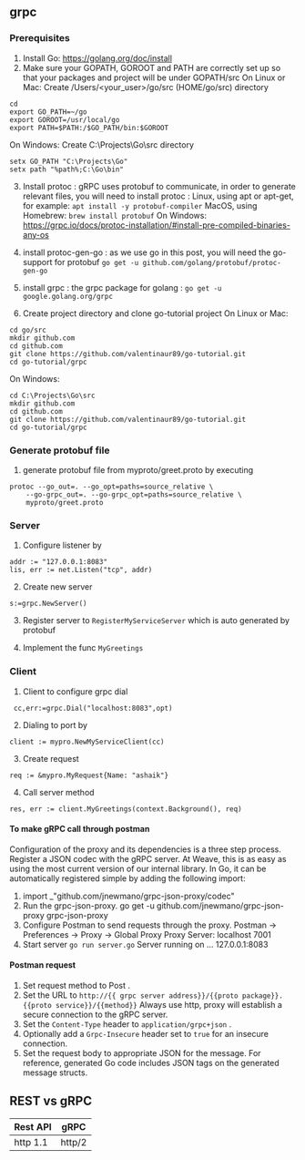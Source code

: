 ## grpc
### Prerequisites
1. Install Go: https://golang.org/doc/install
2. Make sure your GOPATH, GOROOT and PATH are correctly set up so that your packages and project will be under GOPATH/src
On Linux or Mac:
Create /Users/<your_user>/go/src (HOME/go/src) directory
```
cd
export GO_PATH=~/go
export GOROOT=/usr/local/go
export PATH=$PATH:/$GO_PATH/bin:$GOROOT
```
On Windows:
Create C:\Projects\Go\src directory
```
setx GO_PATH "C:\Projects\Go"
setx path "%path%;C:\Go\bin"
```

3. Install protoc : gRPC uses protobuf to communicate, in order to generate relevant files, you will need to install protoc :
Linux, using apt or apt-get, for example:
```apt install -y protobuf-compiler```
MacOS, using Homebrew:
```brew install protobuf```
On Windows: https://grpc.io/docs/protoc-installation/#install-pre-compiled-binaries-any-os

4. install protoc-gen-go : as we use go in this post, you will need the go-support for protobuf 
```go get -u github.com/golang/protobuf/protoc-gen-go```
5. install grpc : the grpc package for golang :
```go get -u google.golang.org/grpc```

7. Create project directory and clone go-tutorial project
On Linux or Mac:
```
cd go/src
mkdir github.com
cd github.com
git clone https://github.com/valentinaur89/go-tutorial.git
cd go-tutorial/grpc
```
On Windows:
```
cd C:\Projects\Go\src
mkdir github.com
cd github.com
git clone https://github.com/valentinaur89/go-tutorial.git
cd go-tutorial/grpc
```

### Generate protobuf file
1. generate protobuf file from myproto/greet.proto by executing 
```
protoc --go_out=. --go_opt=paths=source_relative \
    --go-grpc_out=. --go-grpc_opt=paths=source_relative \
    myproto/greet.proto
```

### Server

1. Configure listener by 

```
addr := "127.0.0.1:8083"
lis, err := net.Listen("tcp", addr)
```
2. Create new server

```
s:=grpc.NewServer()
```

3. Register server to `RegisterMyServiceServer` which is auto generated by protobuf

4. Implement the func `MyGreetings` 


### Client

1. Client to configure grpc dial 
```
 cc,err:=grpc.Dial("localhost:8083",opt)
```
2. Dialing to port by 
```
client := mypro.NewMyServiceClient(cc)
```
3. Create request
```
req := &mypro.MyRequest{Name: "ashaik"}
```
4. Call server method
```
res, err := client.MyGreetings(context.Background(), req)
```


#### To make gRPC call through postman 

Configuration of the proxy and its dependencies is a three step process.
Register a JSON codec with the gRPC server. At Weave, this is as easy as using the most current version of our internal library. In Go, it can be automatically registered simple by adding the following import:
1. import _"github.com/jnewmano/grpc-json-proxy/codec"
2. Run the grpc-json-proxy.
go get -u github.com/jnewmano/grpc-json-proxy 
grpc-json-proxy
3. Configure Postman to send requests through the proxy.
Postman -> Preferences -> Proxy -> Global Proxy
Proxy Server: localhost 7001
4. Start server 
```go run server.go```
Server running on ... 127.0.0.1:8083

#### Postman request
1. Set request method to Post .
2. Set the URL to `http://{{ grpc server address}}/{{proto package}}.{{proto service}}/{{method}}` Always use http, proxy will establish a secure connection to the gRPC server.
3. Set the `Content-Type` header to `application/grpc+json` .
4. Optionally add a `Grpc-Insecure` header set to `true` for an insecure connection.
5. Set the request body to appropriate JSON for the message. For reference, generated Go code includes JSON tags on the generated message structs.

## REST vs gRPC

|Rest API | gRPC|
|---------|-----------|
| http 1.1| http/2|

